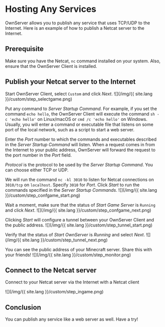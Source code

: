 # Hosting Any Services

OwnServer allows you to publish any service that uses TCP/UDP to the Internet. Here is an example of how to publish a Netcat server to the Internet.

## Prerequisite
Make sure you have the Netcat, `nc` command installed on your system.
Also, ensure that the OwnServer Client is installed.

## Publish your Netcat server to the Internet
Start OwnServer Client, select `Custom` and click *Next*.
![](/img/{{ site.lang }}/custom/step_selectgame.png)

Put any command to *Server Startup Command*. 
For example, if you set the command `echo hello`, the OwnServer Client will execute the command `sh -c 'echo hello'` on Linux/macOS or `cmd /c 'echo hello'` on Windows.
Usually, you will enter a command or executable file that listens on some port of the local network, such as a script to start a web server.

Enter the *Port* number to which the commands and executables described in the *Server Startup Command* will listen.
When a request comes in from the Internet to your public address, OwnServer will forward the request to the port number in the *Port* field.

*Protocol* is the protocol to be used by the *Server Startup Command*. You can choose either TCP or UDP.

We will run the command `nc -kl 3010` to listen for Netcat connections on `3010/tcp` on `localhost`. Specify `3010` for *Port*.
Click *Start* to run the commands specified in the *Server Startup Commands*.
![](/img/{{ site.lang }}/custom/step_confgame_start.png)

Wait a moment, make sure that the status of *Start Game Server* is `Running` and click *Next*.
![](/img/{{ site.lang }}/custom/step_confgame_next.png)

Clicking *Start* will configure a tunnel between your OwnServer Client and the public address.
![](/img/{{ site.lang }}/custom/step_tunnel_start.png)

Verify that the status of *Start OwnServer* is *Running* and select *Next*.
![](/img/{{ site.lang }}/custom/step_tunnel_next.png)

You can see the public address of your Minecraft server. Share this with your friends!
![](/img/{{ site.lang }}/custom/step_monitor.png)

## Connect to the Netcat server
Connect to your Netcat server via the Internet with a Netcat client

![](/img/{{ site.lang }}/custom/step_ingame.png)

## Conclusion
You can publish any service like a web server as well.
Have a try!

